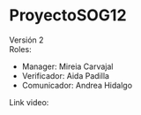# ProyectoSOG12
Versión 2  
Roles:  
- Manager: Mireia Carvajal
- Verificador: Aida Padilla
- Comunicador: Andrea Hidalgo

Link video:
